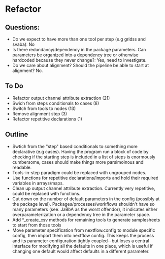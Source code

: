 # Refactor
## Questions:
- Do we expect to have more than one tool per step (e.g gridss and svaba): No
- Is there redundancy/dependency in the package parameters. Can parameters be
  organized into a dependency tree or otherwise hardcoded because they never
  change?: Yes, need to investigate.
- Do we care about alignment? Should the pipeline be able to start at
  alignment? No.

## To Do
- Refactor output channel attribute extraction (21)
- Swich from steps conditionals to cases (8)
- Switch from tools to nodes (13)
- Remove alignment step (3)
- Refactor repetitive declarations (1)

## Outline
- Swtich from the "step" based conditionals to something more declarative (e.g
  cases). Having the program run a block of code by checking if the starting
  step is included in a list of steps is enormously cumbersome, cases should
  make things more parsimoinous and readable.
- Tools-in-step paradigm could be replaced with ungrouped nodes.
- Use functions for repetitive declarations/imports and hold their required
  variables in arrays/maps.
- Clean up output channel attribute extraction. Currently very repetitive,
  could be replaced with functions.
- Cut down on the number of default parameters in the config (possibly at the
  package level). Packages/processes/workflows shouldn't have so many
  parameters (see: JaBbA as the worst offendor), it indicates either
  overparameterization or a dependency tree in the parameter space.
- Add *_create_csv methods for remaining tools to generate samplesheets to
  start from those tools
- Move parameter specification from nextflow.config to module specific config,
  then import them into nextflow config. This keeps the process and its parameter
  configuration tightly coupled--but loses a central interface for modifying
  all the defaults in one place, which is useful if changing one default would
  affect defaults in a different parameter.

